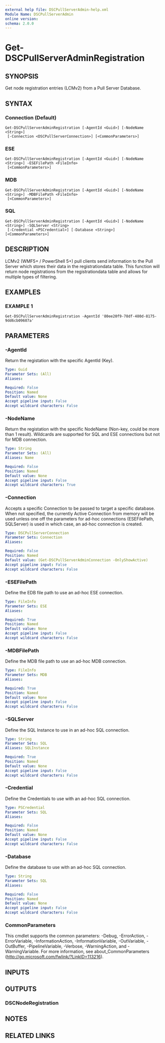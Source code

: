```yaml
---
external help file: DSCPullServerAdmin-help.xml
Module Name: DSCPullServerAdmin
online version:
schema: 2.0.0
---
```


# Get-DSCPullServerAdminRegistration

## SYNOPSIS
Get node registration entries (LCMv2) from a Pull Server Database.

## SYNTAX

### Connection (Default)
```
Get-DSCPullServerAdminRegistration [-AgentId <Guid>] [-NodeName <String>]
 [-Connection <DSCPullServerConnection>] [<CommonParameters>]
```

### ESE
```
Get-DSCPullServerAdminRegistration [-AgentId <Guid>] [-NodeName <String>] -ESEFilePath <FileInfo>
 [<CommonParameters>]
```

### MDB
```
Get-DSCPullServerAdminRegistration [-AgentId <Guid>] [-NodeName <String>] -MDBFilePath <FileInfo>
 [<CommonParameters>]
```

### SQL
```
Get-DSCPullServerAdminRegistration [-AgentId <Guid>] [-NodeName <String>] -SQLServer <String>
 [-Credential <PSCredential>] [-Database <String>] [<CommonParameters>]
```

## DESCRIPTION
LCMv2 (WMF5+ / PowerShell 5+) pull clients send information
to the Pull Server which stores their data in the registrationdata table.
This function will return node registrations from the registrationdata table
and allows for multiple types of filtering.

## EXAMPLES

### EXAMPLE 1
```
Get-DSCPullServerAdminRegistration -AgentId '80ee20f9-78df-480d-8175-9dd6cb09607a'
```

## PARAMETERS

### -AgentId
Return the registation with the specific AgentId (Key).

```yaml
Type: Guid
Parameter Sets: (All)
Aliases:

Required: False
Position: Named
Default value: None
Accept pipeline input: False
Accept wildcard characters: False
```

### -NodeName
Return the registation with the specific NodeName (Non-key, could be more than 1 result).
Wildcards are supported for SQL and ESE connections but not for MDB connection.

```yaml
Type: String
Parameter Sets: (All)
Aliases: Name

Required: False
Position: Named
Default value: None
Accept pipeline input: False
Accept wildcard characters: True
```

### -Connection
Accepts a specific Connection to be passed to target a specific database.
When not specified, the currently Active Connection from memory will be used
unless one off the parameters for ad-hoc connections (ESEFilePath, SQLServer)
is used in which case, an ad-hoc connection is created.

```yaml
Type: DSCPullServerConnection
Parameter Sets: Connection
Aliases:

Required: False
Position: Named
Default value: (Get-DSCPullServerAdminConnection -OnlyShowActive)
Accept pipeline input: False
Accept wildcard characters: False
```

### -ESEFilePath
Define the EDB file path to use an ad-hoc ESE connection.

```yaml
Type: FileInfo
Parameter Sets: ESE
Aliases:

Required: True
Position: Named
Default value: None
Accept pipeline input: False
Accept wildcard characters: False
```

### -MDBFilePath
Define the MDB file path to use an ad-hoc MDB connection.

```yaml
Type: FileInfo
Parameter Sets: MDB
Aliases:

Required: True
Position: Named
Default value: None
Accept pipeline input: False
Accept wildcard characters: False
```

### -SQLServer
Define the SQL Instance to use in an ad-hoc SQL connection.

```yaml
Type: String
Parameter Sets: SQL
Aliases: SQLInstance

Required: True
Position: Named
Default value: None
Accept pipeline input: False
Accept wildcard characters: False
```

### -Credential
Define the Credentials to use with an ad-hoc SQL connection.

```yaml
Type: PSCredential
Parameter Sets: SQL
Aliases:

Required: False
Position: Named
Default value: None
Accept pipeline input: False
Accept wildcard characters: False
```

### -Database
Define the database to use with an ad-hoc SQL connection.

```yaml
Type: String
Parameter Sets: SQL
Aliases:

Required: False
Position: Named
Default value: None
Accept pipeline input: False
Accept wildcard characters: False
```

### CommonParameters
This cmdlet supports the common parameters: -Debug, -ErrorAction, -ErrorVariable, -InformationAction, -InformationVariable, -OutVariable, -OutBuffer, -PipelineVariable, -Verbose, -WarningAction, and -WarningVariable.
For more information, see about_CommonParameters (http://go.microsoft.com/fwlink/?LinkID=113216).

## INPUTS

## OUTPUTS

### DSCNodeRegistration
## NOTES

## RELATED LINKS
